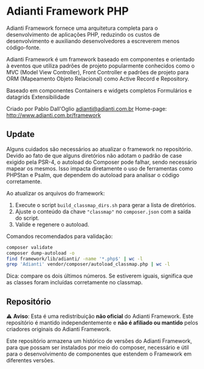 # Adianti Framework PHP

Adianti Framework fornece uma arquitetura completa para o desenvolvimento de aplicações PHP, reduzindo os custos de desenvolvimento e auxiliando desenvolvedores a escreverem menos código-fonte.

Adianti Framework é um framework baseado em componentes e orientado à eventos que utiliza padrões de projeto popularmente conhecidos como o MVC (Model View Controller), Front Controller e padrões de projeto para ORM (Mapeamento Objeto Relacional) como Active Record e Repository.

Baseado em componentes
Containers e widgets completos
Formulários e datagrids
Extensibilidade

Criado por Pablo Dall'Oglio adianti@adianti.com.br Home-page: http://www.adianti.com.br/framework

## Update
Alguns cuidados são necessários ao atualizar o framework no repositório.  
Devido ao fato de que alguns diretórios não adotam o padrão de case exigido pela PSR-4, o autoload do Composer pode falhar, sendo necessário mapear os mesmos.
Isso impacta diretamente o uso de ferramentas como PHPStan e Psalm, que dependem do autoload para analisar o código corretamente.

Ao atualizar os arquivos do framework:  

1. Execute o script `build_classmap_dirs.sh` para gerar a lista de diretórios.  
2. Ajuste o conteúdo da chave `"classmap"` no `composer.json` com a saída do script.  
3. Valide e regenere o autoload.

Comandos recomendados para validação:

```bash
composer validate
composer dump-autoload -o
find framework/lib/adianti/ -name '*.php$' | wc -l
grep 'Adianti' vendor/composer/autoload_classmap.php | wc -l
```

Dica: compare os dois últimos números. Se estiverem iguais, significa que as classes foram incluídas corretamente no classmap.

## Repositório

⚠️ **Aviso**: Esta é uma redistribuição **não oficial** do Adianti Framework. Este repositório é mantido independentemente e **não é afiliado ou mantido** pelos criadores originais do Adianti Framework.

Este repositório armazena um histórico de versões do Adianti Framework, para que possam ser instalados por meio do composer, necessário e útil para o desenvolvimento de componentes que estendem o Framework em diferentes versões.
